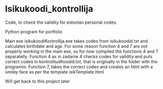 # Isikukoodi_kontrollija
Code, to check the validity for estonian personal codes.  


Python program for portfolio

Main exe isikukoodiKontrollija.exe takes codes from isikukoodid.txt and calculates birthdate and age. 
For some reason function 4 and 7 are not properly working in the main exe, so for now compiled the functions 4 and 7 separatelly.
Function 4 as in zadanie 4 checks codes for validity and puts correct codes in kontrolitudKoodid.txt, that is originally in the folder with the programm. 
Function 7, takes the correct codes and creates an html with a smiley face as per the template isikTemplate.html

Will get back to this project later
